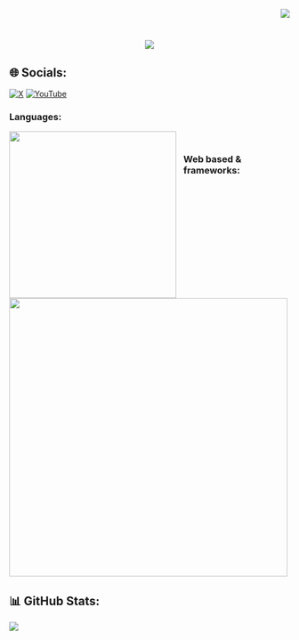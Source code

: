 <img align="right" src="https://visitcount.itsvg.in/api?id=ABritex&icon=2&color=7" /><br/>

<h1 align="center">
    <img src="https://readme-typing-svg.demolab.com?font=Fira+Code&weight=900&size=22&pause=1000&color=F7B900&center=true&vCenter=true&width=435&lines=Hi+There!+%F0%9F%91%8B;I+am+ABritex!;" />
</h1>

## 🌐 Socials:

[![X](https://img.shields.io/badge/X-black.svg?logo=X&logoColor=white)](https://x.com/ABritex) [![YouTube](https://img.shields.io/badge/YouTube-%23FF0000.svg?logo=YouTube&logoColor=white)](https://youtube.com/@@NiXcS825)

### Languages:

<div>
  <a href="https://skillicons.dev">
    <img align="left" width="300px" style="padding-right:10px;" src="https://skillicons.dev/icons?i=py,java,cpp,c,cs,go,rust" />
  </a>
  <br/>
</div>

### Web based & frameworks:

<div align="left">
  <a href="https://skillicons.dev">
    <img width="500px" style="padding-right:10px;" src="https://skillicons.dev/icons?i=html,css,js,typescript,php,nodejs,npm,bootstrap,angular,dotnet,electron" />
  </a>
  <br/>
</div>

## 📊 GitHub Stats:

![](https://github-readme-stats.vercel.app/api?username=ABritex&theme=dark&hide_border=false&include_all_commits=true&count_private=true)<br/>
